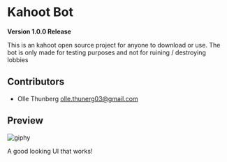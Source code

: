 # Kahoot Bot
**Version 1.0.0 Release**

This is an kahoot open source project for anyone to download or use. 
The bot is only made for testing purposes and not for ruining / destroying lobbies


## Contributors
 - Olle Thunberg <olle.thunerg03@gmail.com>


 ## Preview
![giphy](https://user-images.githubusercontent.com/7386785/37556446-7ee1ff86-29f6-11e8-89db-5cdc3d14ad8d.gif)


A good looking UI that works!
